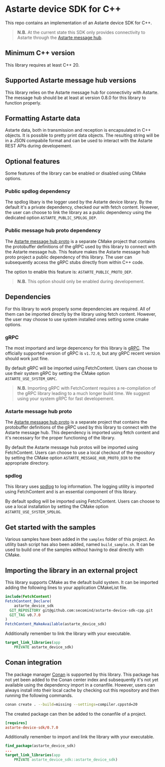<!--
Copyright 2025 SECO Mind Srl

SPDX-License-Identifier: Apache-2.0
-->

# Astarte device SDK for C++

This repo contains an implementation of an Astarte device SDK for C++.

> **N.B.** At the current state this SDK only provides connectivity to Astarte through the [Astarte message hub](https://github.com/astarte-platform/astarte-message-hub).

## Minimum C++ version

This library requires at least C++ 20.

## Supported Astarte message hub versions

This library relies on the Astarte message hub for connectivity with Astarte. The message hub should be at least at version 0.8.0 for this library to function properly.

## Formatting Astarte data

Astarte data, both in transmission and reception is encapsulated in C++ objects. It is possible to pretty print data objects. The resulting string will be in a JSON compabile format and can be used to interact with the Astarte REST APIs during developement.

## Optional features

Some features of the library can be enabled or disabled using CMake options.

### Public spdlog dependency

The spdlog libary is the logger used by the Astarte device library. By the default it's a private dependency, checked our with fetch content. However, the user can choose to link the library as a public dependency using the dedicated option `ASTARTE_PUBLIC_SPDLOG_DEP`.

### Public message hub proto dependency

The [Astarte message hub proto](https://github.com/astarte-platform/astarte-message-hub-proto) is a separate CMake project that contains the protobuffer definitions of the gRPC used by this library to connect with the Astarte message hub. This feature makes the Astarte message hub proto project a public dependency of this library. The user can subsequently access the gRPC stubs directly from within C++ code.

The option to enable this feature is: `ASTARTE_PUBLIC_PROTO_DEP`.

> **N.B.** This option should only be enabled during developement.

## Dependencies

For this library to work properly some dependencies are required. All of them can be imported directly by the library using fetch content. However, the user may choose to use system installed ones setting some cmake options.

### gRPC

The most importand and large depencency for this library is [gRPC](https://github.com/grpc/grpc). The officially supported version of gRPC is `v1.72.0`, but any gRPC recent version should work just fine.

By default gRPC will be imported using FetchContent. Users can choose to use their system gRPC by setting the CMake option `ASTARTE_USE_SYSTEM_GRPC`.

> **N.B.** Importing gRPC with FetchContent requires a re-compilation of the gRPC library leading to a much longer build time. We suggest using your system gRPC for fast developement.

### Astarte message hub proto

The [Astarte message hub proto](https://github.com/astarte-platform/astarte-message-hub-proto) is a separate project that contains the protobuffer definitions of the gRPC used by this library to connect with the Astarte message hub. This dependency is imported using fetch content and it's necessary for the proper functioning of the library.

By default the Astarte message hub protos will be imported using FetchContent. Users can choose to use a local checkout of the repository by setting the CMake option `ASTARTE_MESSAGE_HUB_PROTO_DIR` to the appropriate directory.

### spdlog

This library uses [spdlog](https://github.com/gabime/spdlog) to log information. The logging utility is imported using FetchContent and is an essential component of this library.

By default spdlog will be imported using FetchContent. Users can choose to use a local installation by setting the CMake option `ASTARTE_USE_SYSTEM_SPDLOG`.

## Get started with the samples

Various samples have been added in the `samples` folder of this project. An utility bash script has also been added, named `build_sample.sh`. It can be used to build one of the samples without having to deal directly with CMake.

## Importing the library in an external project

This library supports CMake as the default build system. It can be imported adding the following lines to your application CMakeList file.

```CMake
include(FetchContent)
FetchContent_Declare(
    astarte_device_sdk
  GIT_REPOSITORY git@github.com:secomind/astarte-device-sdk-cpp.git
  GIT_TAG v0.7.0
)
FetchContent_MakeAvailable(astarte_device_sdk)
```

Additionally remember to link the library with your executable.
```CMake
target_link_libraries(app
    PRIVATE astarte_device_sdk)
```

## Conan integration

The package manager [Conan](https://conan.io/) is supported by this library. This package has not yet been added to the Conan center index and subsequently it's not yet available using the dependency import in a conanfile. However, users can always install into their local cache by checking out this repository and then running the following commands.

```bash
conan create . --build=missing --settings=compiler.cppstd=20
```

The created package can then be added to the conanfile of a project.
```toml
[requires]
astarte-device-sdk/0.7.0
```

Additionally remember to import and link the library with your executable.
```CMake
find_package(astarte_device_sdk)
...
target_link_libraries(app
    PRIVATE astarte_device_sdk::astarte_device_sdk)
```
